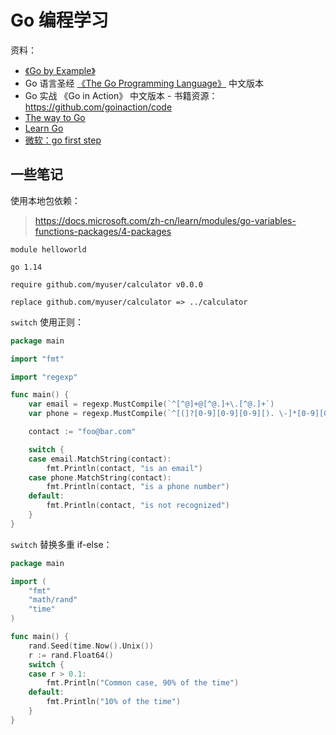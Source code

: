 # Go 编程学习

资料：

- [《Go by Example》](https://gobyexample-cn.github.io/)
- Go 语言圣经 [《The Go Programming Language》](https://books.studygolang.com/gopl-zh/index.html) 中文版本
- Go 实战 《Go in Action》 中文版本 - 书籍资源：https://github.com/goinaction/code
- [The way to Go](https://github.com/unknwon/the-way-to-go_ZH_CN/blob/master/eBook/directory.md)
- [Learn Go](./learngo)
- [微软：go first step](https://docs.microsoft.com/zh-cn/learn/paths/go-first-steps)

## 一些笔记

使用本地包依赖：

> <https://docs.microsoft.com/zh-cn/learn/modules/go-variables-functions-packages/4-packages>

```
module helloworld

go 1.14

require github.com/myuser/calculator v0.0.0

replace github.com/myuser/calculator => ../calculator
```

`switch` 使用正则：

```go
package main

import "fmt"

import "regexp"

func main() {
    var email = regexp.MustCompile(`^[^@]+@[^@.]+\.[^@.]+`)
    var phone = regexp.MustCompile(`^[(]?[0-9][0-9][0-9][). \-]*[0-9][0-9][0-9][.\-]?[0-9][0-9][0-9][0-9]`)

    contact := "foo@bar.com"

    switch {
    case email.MatchString(contact):
        fmt.Println(contact, "is an email")
    case phone.MatchString(contact):
        fmt.Println(contact, "is a phone number")
    default:
        fmt.Println(contact, "is not recognized")
    }
}
```

`switch` 替换多重 if-else：

```go
package main

import (
    "fmt"
    "math/rand"
    "time"
)

func main() {
    rand.Seed(time.Now().Unix())
    r := rand.Float64()
    switch {
    case r > 0.1:
        fmt.Println("Common case, 90% of the time")
    default:
        fmt.Println("10% of the time")
    }
}
```

